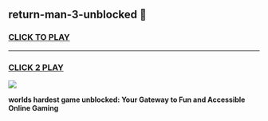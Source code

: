 
## return-man-3-unblocked 👋
<h3>
<a href="https://premium.freeplayer.one?title=return-man-3-unblocked&ref=14F">CLICK TO PLAY</a></h3>
<hr>

<h3>
<a href="https://premium.freeplayer.one?title=return-man-3-unblocked&ref=14F">CLICK 2 PLAY</a>
  
</h3>

<a href="https://premium.freeplayer.one?title=return-man-3-unblocked&ref=12F/"><img src="https://clearcache.store/games.png"></a>


**worlds hardest game unblocked: Your Gateway to Fun and Accessible Online Gaming**
